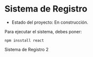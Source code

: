 <h1>Sistema de Registro</h1>

- Estado del proyecto: En construcción.

Para ejecutar el sistema, debes poner:

```npm insstall react```

Sistema de Registro 2
